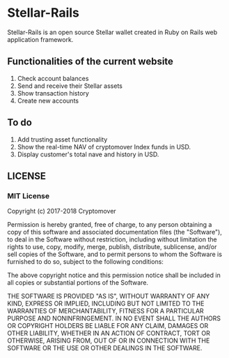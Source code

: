 # Stellar-Rails  
Stellar-Rails is an open source Stellar wallet created in  Ruby on Rails web application framework. 

## Functionalities of the current website
  1. Check account balances
  2. Send and receive their Stellar assets
  3. Show transaction history
  4. Create new accounts
  
## To do
  1. Add trusting asset functionality
  2. Show the real-time NAV of cryptomover Index funds in USD.
  3. Display customer's total nave and history in USD.

## LICENSE

### MIT License

Copyright (c) 2017-2018 Cryptomover

Permission is hereby granted, free of charge, to any person obtaining a copy
of this software and associated documentation files (the "Software"), to deal
in the Software without restriction, including without limitation the rights
to use, copy, modify, merge, publish, distribute, sublicense, and/or sell
copies of the Software, and to permit persons to whom the Software is
furnished to do so, subject to the following conditions:

The above copyright notice and this permission notice shall be included in all
copies or substantial portions of the Software.

THE SOFTWARE IS PROVIDED "AS IS", WITHOUT WARRANTY OF ANY KIND, EXPRESS OR
IMPLIED, INCLUDING BUT NOT LIMITED TO THE WARRANTIES OF MERCHANTABILITY,
FITNESS FOR A PARTICULAR PURPOSE AND NONINFRINGEMENT. IN NO EVENT SHALL THE
AUTHORS OR COPYRIGHT HOLDERS BE LIABLE FOR ANY CLAIM, DAMAGES OR OTHER
LIABILITY, WHETHER IN AN ACTION OF CONTRACT, TORT OR OTHERWISE, ARISING FROM,
OUT OF OR IN CONNECTION WITH THE SOFTWARE OR THE USE OR OTHER DEALINGS IN THE
SOFTWARE.
